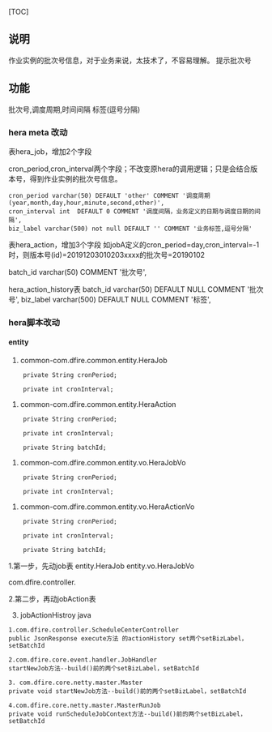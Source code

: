 [TOC]

## 说明
作业实例的批次号信息，对于业务来说，太技术了，不容易理解。
提示批次号


## 功能

批次号,调度周期,时间间隔
标签(逗号分隔)


### hera meta 改动

表hera_job，增加2个字段

cron_period,cron_interval两个字段；不改变原hera的调用逻辑；只是会结合版本号，得到作业实例的批次号信息。

```
cron_period varchar(50) DEFAULT 'other' COMMENT '调度周期(year,month,day,hour,minute,second,other)',
cron_interval int  DEFAULT 0 COMMENT '调度间隔，业务定义的日期与调度日期的间隔',
biz_label varchar(500) not null DEFAULT '' COMMENT '业务标签,逗号分隔'
```

表hera_action，增加3个字段
如jobA定义的cron_period=day,cron_interval=-1时，则版本号(id)=20191203010203xxxx的批次号=20190102

batch_id varchar(50) COMMENT '批次号',



hera_action_history表
  batch_id varchar(50) DEFAULT NULL COMMENT '批次号',
  biz_label varchar(500) DEFAULT NULL COMMENT '标签',


### hera脚本改动

#### entity
1. common-com.dfire.common.entity.HeraJob
```
    private String cronPeriod;

    private int cronInterval;
```

1. common-com.dfire.common.entity.HeraAction
```
    private String cronPeriod;

    private int cronInterval;

    private String batchId;
```

1. common-com.dfire.common.entity.vo.HeraJobVo
```
    private String cronPeriod;

    private int cronInterval;
```

1. common-com.dfire.common.entity.vo.HeraActionVo
```
    private String cronPeriod;

    private int cronInterval;

    private String batchId;
```



1.第一步，先动job表
entity.HeraJob
entity.vo.HeraJobVo

com.dfire.controller.

2.第二步，再动jobAction表


3. jobActionHistroy java

```
1.com.dfire.controller.ScheduleCenterController
public JsonResponse execute方法 的actionHistory set两个setBizLabel，setBatchId

2.com.dfire.core.event.handler.JobHandler
startNewJob方法--build()前的两个setBizLabel，setBatchId

3. com.dfire.core.netty.master.Master
private void startNewJob方法--build()前的两个setBizLabel，setBatchId

4.com.dfire.core.netty.master.MasterRunJob
private void runScheduleJobContext方法--build()前的两个setBizLabel，setBatchId

```


